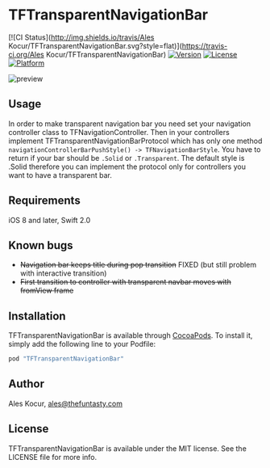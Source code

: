 # TFTransparentNavigationBar

[![CI Status](http://img.shields.io/travis/Ales Kocur/TFTransparentNavigationBar.svg?style=flat)](https://travis-ci.org/Ales Kocur/TFTransparentNavigationBar)
[![Version](https://img.shields.io/cocoapods/v/TFTransparentNavigationBar.svg?style=flat)](http://cocoapods.org/pods/TFTransparentNavigationBar)
[![License](https://img.shields.io/cocoapods/l/TFTransparentNavigationBar.svg?style=flat)](http://cocoapods.org/pods/TFTransparentNavigationBar)
[![Platform](https://img.shields.io/cocoapods/p/TFTransparentNavigationBar.svg?style=flat)](http://cocoapods.org/pods/TFTransparentNavigationBar)

![preview](https://github.com/thefuntasty/TFTransparentNavigationBar/blob/master/Example/TFTransparentNavigationBar/preview.gif)

## Usage

In order to make transparent navigation bar you need set your navigation controller class to TFNavigationController. Then in your controllers implement TFTransparentNavigationBarProtocol which has only one method `navigationControllerBarPushStyle() -> TFNavigationBarStyle`. You have to return if your bar should be `.Solid` or `.Transparent`. The default style is .Solid therefore you can implement the protocol only for controllers you want to have a transparent bar. 

## Requirements

iOS 8 and later, Swift 2.0

## Known bugs

- ~~Navigation bar keeps title during pop transition~~ FIXED (but still problem with interactive transition)
- ~~First transition to controller with transparent navbar moves with fromView frame~~

## Installation

TFTransparentNavigationBar is available through [CocoaPods](http://cocoapods.org). To install
it, simply add the following line to your Podfile:

```ruby
pod "TFTransparentNavigationBar"
```

## Author

Ales Kocur, ales@thefuntasty.com

## License

TFTransparentNavigationBar is available under the MIT license. See the LICENSE file for more info.
